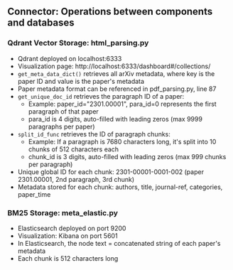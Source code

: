 ## Connector: Operations between components and databases

### Qdrant Vector Storage: html_parsing.py
- Qdrant deployed on localhost:6333
- Visualization page: http://localhost:6333/dashboard#/collections/
- `get_meta_data_dict()` retrieves all arXiv metadata, where key is the paper ID and value is the paper's metadata
- Paper metadata format can be referenced in pdf_parsing.py, line 87
- `get_unique_doc_id` retrieves the paragraph ID of a paper:
  - Example: paper_id="2301.00001", para_id=0 represents the first paragraph of that paper
  - para_id is 4 digits, auto-filled with leading zeros (max 9999 paragraphs per paper)
- `split_id_func` retrieves the ID of paragraph chunks:
  - Example: If a paragraph is 7680 characters long, it's split into 10 chunks of 512 characters each
  - chunk_id is 3 digits, auto-filled with leading zeros (max 999 chunks per paragraph)
- Unique global ID for each chunk: 2301-00001-0001-002 (paper 2301.00001, 2nd paragraph, 3rd chunk)
- Metadata stored for each chunk: authors, title, journal-ref, categories, paper_time

### BM25 Storage: meta_elastic.py
- Elasticsearch deployed on port 9200
- Visualization: Kibana on port 5601
- In Elasticsearch, the node text = concatenated string of each paper's metadata
- Each chunk is 512 characters long